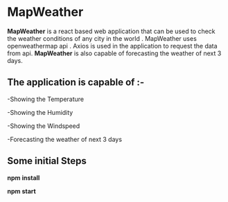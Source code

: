 # MapWeather

**MapWeather** is a react based web application that can be used to check the weather conditions of any city in the world . MapWeather uses openweathermap api . Axios is used in the application to request the data from api. **MapWeather** is also capable of forecasting the weather of next 3 days.

## The application is capable of :-

-Showing the Temperature

-Showing the Humidity

-Showing the Windspeed

-Forecasting the weather of next 3 days

## Some initial Steps

**npm install**

**npm start**
